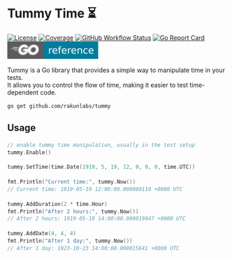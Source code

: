# Tummy Time ⏳

[![License](https://img.shields.io/github/license/rakunlabs/tummy?color=red&style=flat-square)](https://raw.githubusercontent.com/rakunlabs/tummy/main/LICENSE)
[![Coverage](https://img.shields.io/sonar/coverage/rakunlabs_tummy?logo=sonarcloud&server=https%3A%2F%2Fsonarcloud.io&style=flat-square)](https://sonarcloud.io/summary/overall?id=rakunlabs_tummy)
[![GitHub Workflow Status](https://img.shields.io/github/actions/workflow/status/rakunlabs/tummy/test.yml?branch=main&logo=github&style=flat-square&label=ci)](https://github.com/rakunlabs/tummy/actions)
[![Go Report Card](https://goreportcard.com/badge/github.com/rakunlabs/tummy?style=flat-square)](https://goreportcard.com/report/github.com/rakunlabs/tummy)
[![Go PKG](https://raw.githubusercontent.com/rakunlabs/.github/main/assets/badges/gopkg.svg)](https://pkg.go.dev/github.com/rakunlabs/tummy)

Tummy is a Go library that provides a simple way to manipulate time in your tests.  
It allows you to control the flow of time, making it easier to test time-dependent code.

```sh
go get github.com/rakunlabs/tummy
```

## Usage

```go
// enable tummy time manipulation, usually in the test setup
tummy.Enable()

tummy.SetTime(time.Date(1919, 5, 19, 12, 0, 0, 0, time.UTC))

fmt.Println("Current time:", tummy.Now())
// Current time: 1919-05-19 12:00:00.000000119 +0000 UTC

tummy.AddDuration(2 * time.Hour)
fmt.Println("After 2 hours:", tummy.Now())
// After 2 hours: 1919-05-19 14:00:00.000019847 +0000 UTC

tummy.AddDate(4, 4, 4)
fmt.Println("After 1 day:", tummy.Now())
// After 1 day: 1923-10-23 14:00:00.000015641 +0000 UTC
```
